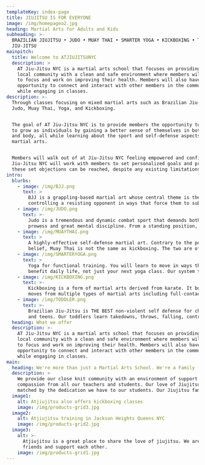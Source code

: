 ```yaml
---
templateKey: index-page
title: JIUJITSU IS FOR EVERYONE
image: /img/homepagea2.jpg
heading: Martial Arts for Adults and Kids
subheading: >-
  BRAZILIAN JIUJITSU • JUDO • MUAY THAI • SMARTER YOGA • KICKBOXING • TODDLER
  JIU-JITSU
mainpitch:
  title: Welcome to ATJIUJITSUNYC
  description: >
    AT Jiu-Jitsu NYC is a martial arts school that focuses on providing the
    local community with a clean and safe environment where members will be able
    to focus and work on improving their health. Members will also have the
    opportunity to connect and interact with other members in the community
    while engaging in classes.
description: >-
  Through classes focusing on mixed martial arts such as Brazilian Jiu-Jitsu,
  Judo, Muay Thai, Yoga, and Kickboxing.


  The goal of AT Jiu-Jitsu NYC is to provide members the opportunity to be able
  to grow as individuals by gaining a better sense of themselves in both mind
  and body, all while learning about the sport and self-defense aspects of these
  martial arts.  


  Members will walk out of at Jiu-Jitsu NYC feeling empowered and confident. AT
  Jiu-Jitsu NYC will work with members to set personalized goals and prove that
  these set objections can be reached, despite any existing limitations.
intro:
  blurbs:
    - image: /img/BJJ.png
      text: >
        BJJ is a grappling-based martial art whose central theme is the skill of
        controlling a resisting opponent in ways that force them to submit…
    - image: /img/JUDO.png
      text: >-
        Judo is a tremendous and dynamic combat sport that demands both physical
        prowess and great mental discipline. From a standing position, it…
    - image: /img/MUAYTHAI.png
      text: >
        A highly-effective self-defense martial art. Contrary to the popular
        belief, Muay Thai is not the same as kickboxing. The two are often…
    - image: /img/SMARTERYOGA.png
      text: >
        Yoga for functional training. You will learn to move in ways that will
        benefit daily life, not just your next yoga class. Our system takes…
    - image: /img/KICKBOXING.png
      text: >-
        Kickboxing is a form of martial arts derived from karate. It borrows
        moves from multiple types of martial arts including full-contact…
    - image: /img/TODDLER.png
      text: >-
        Brazilian Jiu-Jitsu is THE BEST non-violent self defense for children
        and teens. Our toddlers learn takedowns, throws, falling, controls…
  heading: What we offer
  description: >-
    AT Jiu-Jitsu NYC is a martial arts school that focuses on providing the
    local community with a clean and safe environment where members will be able
    to focus and work on improving their health. Members will also have the
    opportunity to connect and interact with other members in the community
    while engaging in classes.
main:
  heading: We're more than just a Martial Arts School. We're a Family
  description: >
    We provide our close knit community with an environment of support and
    compassion from all our teachers and students. Our love of Jiujitsu is only
    matched by the dedication we have to our students. Our Jiujitsu family.
  image1:
    alt: Atjiujitsu also offers kickboxing classes
    image: /img/products-grid3.jpg
  image2:
    alt: Atjiujitsu training in Jackson Heights Queens NYC
    image: /img/products-grid2.jpg
  image3:
    alt: >-
      Atjiujitsu is a great place to share the love of jiujitsu. We are all
      friends and support each other.
    image: /img/products-grid1.jpg
---
```


